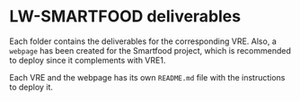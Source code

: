 # LW-SMARTFOOD deliverables

Each folder contains the deliverables for the corresponding VRE. Also, a `webpage` has been created for the Smartfood project, which is recommended to deploy since it complements with VRE1.

Each VRE and the webpage has its own `README.md` file with the instructions to deploy it.